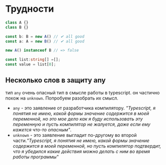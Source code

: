 # Трудности

```typescript
class A {}
class B {}

const b: B = new A() // ✔ all good
const a: A = new B() // ✔ all good

new A() instanceof B // => false

```

```typescript
const list:string[] =[];
const value = list[0];
```

## Несколько слов в защиту any

тип `any` очень опасный тип в смысле работы в typescript. он частично похож на `unknown`. Попробуем разобрать их смысл.

* `any` - это заявление от разработчика компилятору. *"Typescript, я понятия не имею, какой формы значение содержится в моей переменной, но это мое дело как я буду использовать эту переменную и пусть компилятор не жалуется, даже если ему кажется что-то опасным"*.
* `unknown` - это заявление выгладит по-другому во второй части.*"Typescript, я понятия не имею, какой формы значение содержится в моей переменной, но пусть компилятор подтвердит, что я убедился какие действия можно делать с ним во время работы программы"*
